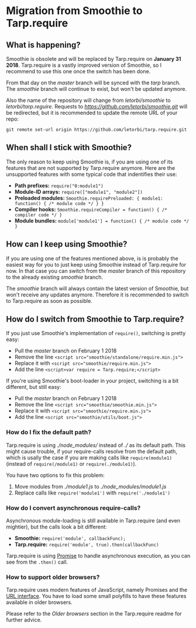 # Migration from Smoothie to Tarp.require

## What is happening?

Smoothie is obsolete and will be replaced by Tarp.require on **January 31 2018**. Tarp.require is a vastly improved version of Smoothie, so I recommend to use this one once the switch has been done.

From that day on the *master* branch will be synced with the *tarp* branch. The *smoothie* branch will continue to exist, but won't be updated anymore.

Also the name of the repository will change from *letorbi/smoothie* to *letorbi/tarp.reguire*. Requests to *https://github.com/letorbi/smoothie.git* will be redirected, but it is recommended to update the remote URL of your repo:

```
git remote set-url origin https://github.com/letorbi/tarp.require.git
```

## When shall I stick with Smoothie?

The only reason to keep using Smoothie is, if you are using one of its features
that are not supported by Tarp.require anymore. Here are the unsupported features
with some typical code that indentifies their use:

  * **Path prefixes:** `require("0:module1")`
  * **Module-ID arrays:** `require(["module1", "module2"])`
  * **Preloaded modules:** `Smoothie.requirePreloaded: { module1: function() { /* module code */ } }`
  * **Compiler hooks:** `Smoothie.requireCompiler = function() { /* compiler code */ }` 
  * **Module bundles:** `module['module1'] = function() { /* module code */ }`

## How can I keep using Smoothie?

If you are using one of the features mentioned above, is is probably the easiest
way for you to just keep using Smoothie instead of Tarp.require for now. In
that case you can switch from the *master* branch of this repository to the
already existing *smoothie* branch.

The *smoothie* branch will always contain the latest version of Smoothie, but
won't receive any updates anymore. Therefore it is recommended to switch to
Tarp.require as soon as possible.

## How do I switch from Smoothie to Tarp.require?

If you just use Smoothie's implementation of `require()`, switching is pretty
easy:

  * Pull the *master* branch on February 1 2018
  * Remove the line `<script src="smoothie/standalone/require.min.js">`
  * Replace it with `<script src="smoothie/require.min.js">`
  * Add the line `<script>var require = Tarp.require;</script>`

If you're using Smoothie's boot-loader in your project, switching is a bit
different, but still easy:

  * Pull the *master* branch on February 1 2018
  * Remove the line `<script src="smoothie/smoothie.min.js">`
  * Replace it with `<script src="smoothie/require.min.js">`
  * Add the line `<script src="smoothie/utils/boot.js">`

### How do I fix the default path?

Tarp.require is using *./node_modules/* instead of *./* as its default path.
This might cause trouble, if your require-calls resolve from the default path,
which is usally the case if you are making calls like `require(module1)`
(instead of `require(/module1)` or `require(./module1)`).

You have two options to fix this problem:

  1. Move modules from *./module1.js* to *./node_modules/module1.js*
  2. Replace calls like `require('module1')` with `require('./module1')`

### How do I convert asynchronous require-calls?

Asynchronous module-loading is still available in Tarp.require (and even
mightier), but the calls look a bit different:

  * **Smoothie:** `require('module', callbackFunc);`
  * **Tarp.require:** `require('module', true).then(callbackFunc)`

Tarp.require is using [Promise](https://developer.mozilla.org/docs/Web/JavaScript/Guides/Using_promises)
to handle asynchronous execution, as you can see from the `.then()` call.

### How to support older browsers?

Tarp.require uses modern features of JavaScript, namely Promises and the
[URL interface](https://developer.mozilla.org/en-US/docs/Web/API/URL). You have to
load some small polyfills to have these features available in older browsers.

Please refer to the *Older browsers* section in the Tarp.require readme for
further advice.
